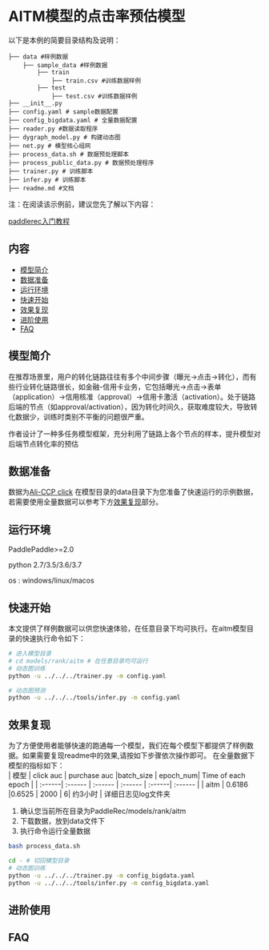 # AITM模型的点击率预估模型

以下是本例的简要目录结构及说明： 

```
├── data #样例数据
    ├── sample_data #样例数据
        ├── train 
            ├── train.csv #训练数据样例
        ├── test 
            ├── test.csv #训练数据样例
├── __init__.py
├── config.yaml # sample数据配置
├── config_bigdata.yaml # 全量数据配置
├── reader.py #数据读取程序
├── dygraph_model.py # 构建动态图
├── net.py # 模型核心组网
├── process_data.sh # 数据预处理脚本
├── process_public_data.py # 数据预处理程序
├── trainer.py # 训练脚本
├── infer.py # 训练脚本
├── readme.md #文档
```

注：在阅读该示例前，建议您先了解以下内容：

[paddlerec入门教程](https://github.com/PaddlePaddle/PaddleRec/blob/master/README.md)

## 内容

- [模型简介](#模型简介)
- [数据准备](#数据准备)
- [运行环境](#运行环境)
- [快速开始](#快速开始)
- [效果复现](#效果复现)
- [进阶使用](#进阶使用)
- [FAQ](#FAQ)

## 模型简介
在推荐场景里，用户的转化链路往往有多个中间步骤（曝光->点击->转化），而有些行业转化链路很长，如金融-信用卡业务，它包括曝光->点击->表单（application）->信用核准（approval）->信用卡激活（activation）。处于链路后端的节点（如approval/activation），因为转化时间久，获取难度较大，导致转化数据少，训练时类别不平衡的问题很严重。

作者设计了一种多任务模型框架，充分利用了链路上各个节点的样本，提升模型对后端节点转化率的预估
## 数据准备

数据为[Ali-CCP click](https://tianchi.aliyun.com/datalab/dataSet.html?dataId=408)
在模型目录的data目录下为您准备了快速运行的示例数据，若需要使用全量数据可以参考下方[效果复现](#效果复现)部分。

## 运行环境
PaddlePaddle>=2.0

python 2.7/3.5/3.6/3.7

os : windows/linux/macos 

## 快速开始
本文提供了样例数据可以供您快速体验，在任意目录下均可执行。在aitm模型目录的快速执行命令如下： 
```bash
# 进入模型目录
# cd models/rank/aitm # 在任意目录均可运行
# 动态图训练
python -u ../../../trainer.py -m config.yaml

# 动态图预测
python -u ../../../tools/infer.py -m config.yaml
``` 
## 效果复现
为了方便使用者能够快速的跑通每一个模型，我们在每个模型下都提供了样例数据。如果需要复现readme中的效果,请按如下步骤依次操作即可。
在全量数据下模型的指标如下：  
| 模型 | click auc | purchase auc |batch_size | epoch_num| Time of each epoch |
| :------| :------ | :------ | :------ | :------| :------ | 
| aitm | 0.6186 |0.6525 | 2000 | 6| 约3小时 |
详细日志见log文件夹

1. 确认您当前所在目录为PaddleRec/models/rank/aitm
2. 下载数据，放到data文件下
3. 执行命令运行全量数据

``` bash
bash process_data.sh
```
```bash
cd - # 切回模型目录
# 动态图训练
python -u ../../../trainer.py -m config_bigdata.yaml 
python -u ../../../tools/infer.py -m config_bigdata.yaml
```
## 进阶使用
  
## FAQ
